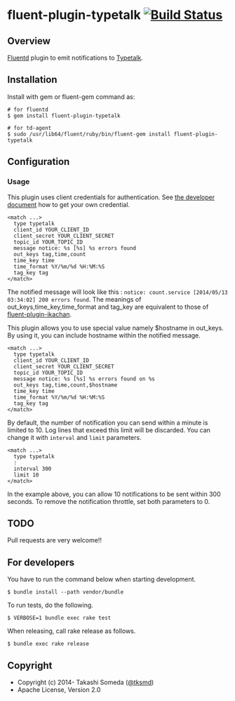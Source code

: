 # fluent-plugin-typetalk [![Build Status](https://travis-ci.org/nulab/fluent-plugin-typetalk.svg?branch=master)](https://travis-ci.org/nulab/fluent-plugin-typetalk)

## Overview

[Fluentd](http://fluentd.org) plugin to emit notifications to [Typetalk](http://typetalk.in/).

## Installation

Install with gem or fluent-gem command as:

```
# for fluentd
$ gem install fluent-plugin-typetalk

# for td-agent
$ sudo /usr/lib64/fluent/ruby/bin/fluent-gem install fluent-plugin-typetalk
```

## Configuration

### Usage

This plugin uses client credentials for authentication. See [the developer document](http://developers.typetalk.in/oauth.html) how to get your own credential.
```
<match ...>
  type typetalk
  client_id YOUR_CLIENT_ID
  client_secret YOUR_CLIENT_SECRET
  topic_id YOUR_TOPIC_ID
  message notice: %s [%s] %s errors found
  out_keys tag,time,count
  time_key time
  time_format %Y/%m/%d %H:%M:%S
  tag_key tag
</match>
```

The notified message will look like this : `notice: count.service [2014/05/13 03:34:02] 200 errors found`. The meanings of out_keys,time_key,time_format and tag_key are equivalent to those of [fluent-plugin-ikachan](https://github.com/tagomoris/fluent-plugin-ikachan).

This plugin allows you to use special value namely $hostname in out_keys. By using it, you can include hostname within the notified message.
```
<match ...>
  type typetalk
  client_id YOUR_CLIENT_ID
  client_secret YOUR_CLIENT_SECRET
  topic_id YOUR_TOPIC_ID
  message notice: %s [%s] %s errors found on %s
  out_keys tag,time,count,$hostname
  time_key time
  time_format %Y/%m/%d %H:%M:%S
  tag_key tag
</match>
```

By default, the number of notification you can send within a minute is limited to 10. Log lines that exceed this limit will be discarded. You can change it with `interval` and `limit` parameters.
```
<match ...>
  type typetalk
  :
  interval 300
  limit 10
</match>
```

In the example above, you can allow 10 notifications to be sent within 300 seconds. To remove the notification throttle, set both parameters to 0.

## TODO

Pull requests are very welcome!!

## For developers

You have to run the command below when starting development.
```
$ bundle install --path vendor/bundle
```

To run tests, do the following.
```
$ VERBOSE=1 bundle exec rake test
```

When releasing, call rake release as follows.
```
$ bundle exec rake release
```

## Copyright

* Copyright (c) 2014- Takashi Someda ([@tksmd](http://twitter.com/tksmd/))
* Apache License, Version 2.0
